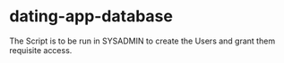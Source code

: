# dating-app-database
The Script is to be run in SYSADMIN to create the Users and grant them requisite access.
